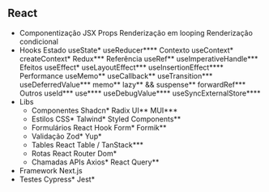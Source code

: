 ## React

- Componentização
  JSX
	Props
	Renderização em looping
	Renderização condicional
- Hooks
	Estado
		useState*
		useReducer****
	Contexto
		useContext*
		createContext*
        Redux***
	Referência
		useRef**
		useImperativeHandle***
	Efeitos
		useEffect*
		useLayoutEffect***
		useInsertionEffect****
	Performance
		useMemo**
		useCallback**
		useTransition***
		useDeferredValue***
		memo**
		lazy** && suspense**
		forwardRef***
	Outros
		useId***
		use****
		useDebugValue****
		useSyncExternalStore****
- Libs
	- Componentes
		Shadcn*
		Radix UI**
		MUI***
	- Estilos
		CSS*
		Talwind*
		Styled Components**
	- Formulários
		React Hook Form*
		Formik**
	- Validação
		Zod*
		Yup*
	- Tables
		React Table / TanStack***
	- Rotas
		React Router Dom*
	- Chamadas APIs
		Axios*
		React Query**
- Framework
	Next.js
- Testes
  Cypress*
  Jest*